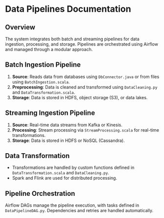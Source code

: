 # Data Pipelines Documentation

## Overview

The system integrates both batch and streaming pipelines for data ingestion, processing, and storage. Pipelines are orchestrated using Airflow and managed through a modular approach.

## Batch Ingestion Pipeline

1. **Source**: Reads data from databases using `DbConnector.java` or from files using `BatchIngestion.scala`.
2. **Preprocessing**: Data is cleaned and transformed using `DataCleaning.py` and `DataTransformation.scala`.
3. **Storage**: Data is stored in HDFS, object storage (S3), or data lakes.

## Streaming Ingestion Pipeline

1. **Source**: Real-time data streams from Kafka or Kinesis.
2. **Processing**: Stream processing via `StreamProcessing.scala` for real-time transformations.
3. **Storage**: Data is stored in HDFS or NoSQL (Cassandra).

## Data Transformation

- Transformations are handled by custom functions defined in `DataTransformation.scala` and `DataCleaning.py`.
- Spark and Flink are used for distributed processing.

## Pipeline Orchestration

Airflow DAGs manage the pipeline execution, with tasks defined in `DataPipelineDAG.py`. Dependencies and retries are handled automatically.

